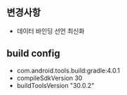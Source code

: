 ## 변경사항
* 데이터 바인딩 선언 최신화

## build config
* com.android.tools.build:gradle:4.0.1
* compileSdkVersion 30
* buildToolsVersion "30.0.2"